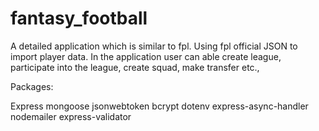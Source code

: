 # fantasy_football
A detailed application which is similar to fpl. Using fpl official JSON to import player data. In the application user can able create league, participate into the league, create squad, make transfer etc.,


Packages:

Express
mongoose
jsonwebtoken
bcrypt
dotenv
express-async-handler
nodemailer
express-validator

